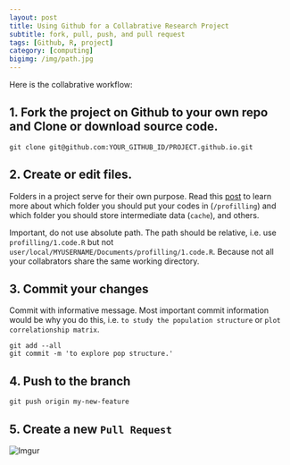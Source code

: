 ```yaml
---
layout: post
title: Using Github for a Collabrative Research Project
subtitle: fork, pull, push, and pull request
tags: [Github, R, project]
category: [computing]
bigimg: /img/path.jpg
---
```



Here is the collabrative workflow:


## 1. Fork the project on Github to your own repo and Clone or download source code.

```
git clone git@github.com:YOUR_GITHUB_ID/PROJECT.github.io.git
```


## 2. Create or edit files.

Folders in a project serve for their own purpose. Read this [post](https://jyanglab.github.io/2017-01-07-project/) to learn more about which folder you should put your codes in (`/profilling`) and which folder you should store intermediate data (`cache`), and others.

Important, do not use absolute path. The path should be relative, i.e. use `profilling/1.code.R` but not `user/local/MYUSERNAME/Documents/profilling/1.code.R`. Because not all your collabrators share the same working directory.

## 3. Commit your changes

Commit with informative message. Most important commit information would be why you do this, i.e. `to study the population structure` or `plot correlationship matrix`.

```
git add --all
git commit -m 'to explore pop structure.'
```

## 4. Push to the branch

```
git push origin my-new-feature
```

## 5. Create a new `Pull Request`

![Imgur](http://i.imgur.com/9zaA5IK.png)

